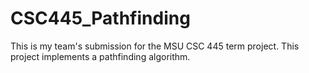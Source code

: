 # CSC445_Pathfinding
This is my team's submission for the MSU CSC 445 term project. This project implements a pathfinding algorithm.
